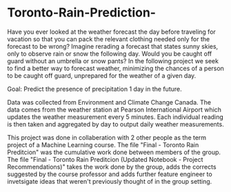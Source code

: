 # Toronto-Rain-Prediction-

Have you ever looked at the weather forecast the day before traveling for vacation so that you can pack the relevant clothing needed only for the forecast to be wrong? Imagine rerading a forecast that states sunny skies, only to observe rain or snow the following day. Would you be caught off guard without an umbrella or snow pants? In the following project we seek to find a better way to forecast weather, minimizing the chances of a person to be caught off guard, unprepared for the weather of a given day.  


Goal: Predict the presence of precipitation 1 day in the future.


Data was collected from Environment and Climate Change Canada. The data comes from the weather station at Pearson International Airport which updates the weather measurement every 5 minutes.  Each individual reading is then taken and aggregated by day to output daily weather measurements.


This project was done in collaberation with 2 other people as the term project of a Machine Learning course. The file "Final - Toronto Rain Preditcion" was the cumulative work done between members of the group. The file "Final - Toronto Rain Preditcion (Updated Notebook - Project Recommendations)" takes the work done by the group, adds the corrects suggested by the course professor and adds further feature engineer to invetsigate ideas that weren't previously thought of in the group setting. 
